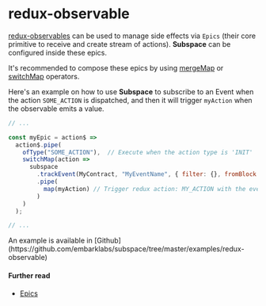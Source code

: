 # redux-observable

[redux-observables](https://redux-observable.js.org/) can be used to manage side effects via `Epics` (their core primitive to receive and create stream of actions).  **Subspace** can be configured inside these epics. 

It's recommended to compose these epics by using [mergeMap](https://www.learnrxjs.io/operators/transformation/mergemap.html) or [switchMap](https://www.learnrxjs.io/operators/transformation/switchmap.html) operators.

Here's an example on how to use **Subspace** to subscribe to an Event when the action `SOME_ACTION` is dispatched, and then it will trigger `myAction` when the observable emits a value.

```js
// ...

const myEpic = action$ =>
  action$.pipe(
    ofType("SOME_ACTION"),  // Execute when the action type is 'INIT'
    switchMap(action =>
      subspace
        .trackEvent(MyContract, "MyEventName", { filter: {}, fromBlock: 1})
        .pipe(
          map(myAction) // Trigger redux action: MY_ACTION with the eventData
        )
    )
  );

// ...
```

<div class="c-notification">
An example is available in [Github](https://github.com/embarklabs/subspace/tree/master/examples/redux-observable)
</div>

#### Further read
- [Epics](https://redux-observable.js.org/docs/basics/Epics.html)

